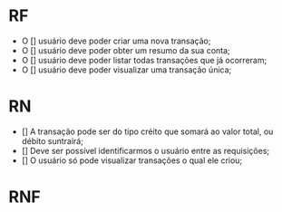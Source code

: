 # RF

- O [] usuário deve poder criar uma nova transação;
- O [] usuário deve poder obter um resumo da sua conta;
- O [] usuário deve poder listar todas transações que já ocorreram;
- O [] usuário deve poder visualizar uma transação única;

# RN

- [] A transação pode ser do tipo créito que somará ao valor total, ou débito suntrairá;
- [] Deve ser possível identificarmos o usuário entre as requisições;
- [] O usuário só pode visualizar transações o qual ele criou;

# RNF
